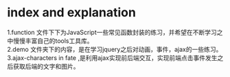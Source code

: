 # index and explanation
1.function 文件下下为JavaScript一些常见函数封装的练习，并希望在不断学习之中慢慢丰富自己的tools工具库。<br>
2.demo 文件夹下的内容，是在学习jquery之后对动画，事件，ajax的一些练习。<br>
3.ajax-characters in fate ,是利用ajax实现前后端交互，实现前端点击事件发生之后获取后端的文字和图片。<br>

